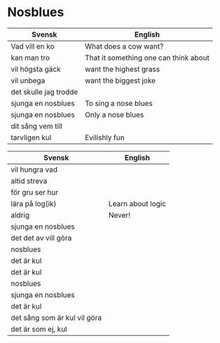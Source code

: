 # Nosblues

Svensk                       |English
-----------------------------|---------------------------------------
Vad vill en ko               |What does a cow want?
kan man tro                  |That it something one can think about
vil högsta gäck              |want the highest grass
vil unbega                   |want the biggest joke
det skulle jag trodde        |
sjunga en nosblues           |To sing a nose blues
sjunga en nosblues           |Only a nose blues
dit sång vem till            |
tarvligen kul                |Evilishly fun

Svensk                       |English
-----------------------------|---------------------------------------
vil hungra vad               |
altid streva                 |
för gru ser hur              |
lära på log(ik)              |Learn about logic
aldrig                       |Never!
sjunga en nosblues           |
det det av vill göra         |
nosblues                     |
det är kul                   |
det är kul                   |
nosblues                     |
sjunga en nosblues           |
det är kul                   |
det sång som är kul vil göra |
det är som ej, kul           |



